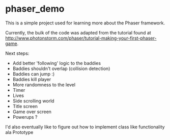 phaser_demo
===========

This is a simple project used for learning more about the Phaser framework.

Currently, the bulk of the code was adapted from the tutorial found at http://www.photonstorm.com/phaser/tutorial-making-your-first-phaser-game.

Next steps:
 - Add better 'following' logic to the baddies
 - Baddies shouldn't overlap (collision detection)
 - Baddies can jump :)
 - Baddies kill player
 - More randomness to the level
 - Timer
 - Lives
 - Side scrolling world
 - Title screen
 - Game over screen
 - Powerups ?

I'd also eventually like to figure out how to implement class like functionality ala Prototype

